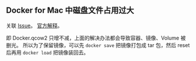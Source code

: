 ## Docker for Mac 中磁盘文件占用过大

关联 [Issue](https://github.com/docker/for-mac/issues/371)。
[官方解释](https://docs.docker.com/docker-for-mac/faqs/#dockerraw-consumes-an-insane-amount-of-disk-space)。

即 Docker.qcow2 只增不减，上面的解决办法都会导致容器、镜像、Volume 被删光。
所以为了保留镜像，可以先 `docker save` 把镜像打包成 tar 包，然后 reset 后再用 `docker load` 把镜像装回去。

